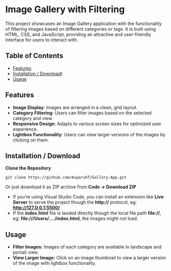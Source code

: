 # Image Gallery with Filtering

This project showcases an Image Gallery application with the functionality of filtering images based on different categories or tags. It is built using HTML, CSS, and JavaScript, providing an attractive and user-friendly interface for users to interact with.

## Table of Contents

- [Features](#features)
- [Installation / Download](#installation--download))
- [Usage](#usage)

## Features

- **Image Display**: Images are arranged in a clean, grid layout.
- **Category Filtering**: Users can filter images based on the selected category and view.
- **Responsive Design**: Adapts to various screen sizes for optimized user experience.
- **Lightbox Functionality**: Users can view larger versions of the images by clicking on them.

## Installation / Download

 **Clone the Repository**
   ````
   git clone https://github.com/AsparuhT/Gallery-App.git
   ````
   
Or just download it as ZIP archive from **Code -> Download ZIP**

- If you’re using Visual Studio Code, you can install an extension like **Live Server** to serve the project though the **http://** protocol, eg: **http://127.0.0.1:5500/**
- If the **index.html** file is laoded directly though the local file path **file://**, eg: **file:///Users/..../index.html**, the images might not load.

## Usage

- **Filter Images:** Images of each category are available in landscape and portait view.
- **View Larger Image:** Click on an image thumbnail to view a larger version of the image with lightbox functionality.
